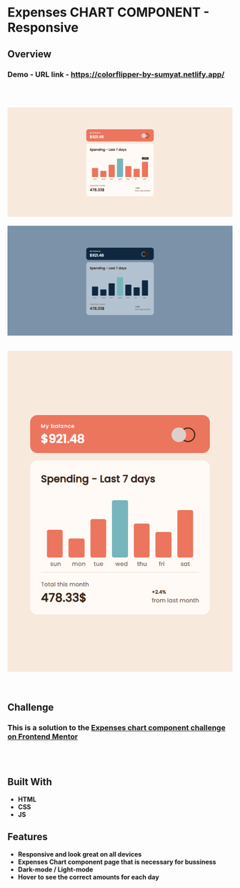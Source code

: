 # Expenses CHART COMPONENT - Responsive

## Overview

  <h3>   Demo - URL link -
    <a href="https://checkout-by-sumyat.netlify.app/">
     https://colorflipper-by-sumyat.netlify.app/
    </a>
  </h3>

<br/>
<br/>

![](Demo/large-screen.png)
<br/>
<br/>
![](Demo/large-screen-dark.png)
<br/>
<br/>

<div align="center">
<img src="Demo/small-screen.png" width="600">
</div>

<br/>
<br/>

## Challenge

### This is a solution to the [Expenses chart component challenge on Frontend Mentor](https://www.frontendmentor.io/challenges/expenses-chart-component-e7yJBUdjwt)

<br/>
<br/>

## Built With

- **HTML**
- **CSS**
- **JS**

## Features

- **Responsive and look great on all devices**
- **Expenses Chart component page that is necessary for bussiness**
- **Dark-mode / Light-mode**
- **Hover to see the correct amounts for each day**
